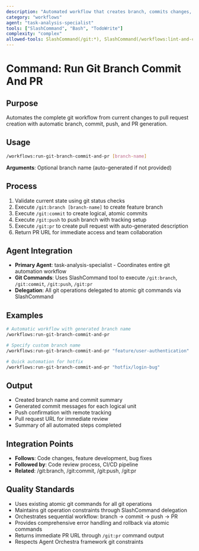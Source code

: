 ```yaml
---
description: "Automated workflow that creates branch, commits changes, pushes, and creates PR with URL"
category: "workflows"
agent: "task-analysis-specialist"
tools: ["SlashCommand", "Bash", "TodoWrite"]
complexity: "complex"
allowed-tools: SlashCommand(/git:*), SlashCommand(/workflows:lint-and-correct-all), Bash, TodoWrite
---
```


# Command: Run Git Branch Commit And PR

## Purpose

Automates the complete git workflow from current changes to pull request creation with automatic branch, commit, push, and PR generation.

## Usage

```bash
/workflows:run-git-branch-commit-and-pr [branch-name]
```

**Arguments**: Optional branch name (auto-generated if not provided)

## Process

1. Validate current state using git status checks
2. Execute `/git:branch [branch-name]` to create feature branch
3. Execute `/git:commit` to create logical, atomic commits
4. Execute `/git:push` to push branch with tracking setup
5. Execute `/git:pr` to create pull request with auto-generated description
6. Return PR URL for immediate access and team collaboration

## Agent Integration

- **Primary Agent**: task-analysis-specialist - Coordinates entire git automation workflow
- **Git Commands**: Uses SlashCommand tool to execute `/git:branch`, `/git:commit`, `/git:push`, `/git:pr`
- **Delegation**: All git operations delegated to atomic git commands via SlashCommand

## Examples

```bash
# Automatic workflow with generated branch name
/workflows:run-git-branch-commit-and-pr

# Specify custom branch name
/workflows:run-git-branch-commit-and-pr "feature/user-authentication"

# Quick automation for hotfix
/workflows:run-git-branch-commit-and-pr "hotfix/login-bug"
```

## Output

- Created branch name and commit summary
- Generated commit messages for each logical unit
- Push confirmation with remote tracking
- Pull request URL for immediate review
- Summary of all automated steps completed

## Integration Points

- **Follows**: Code changes, feature development, bug fixes
- **Followed by**: Code review process, CI/CD pipeline
- **Related**: /git:branch, /git:commit, /git:push, /git:pr

## Quality Standards

- Uses existing atomic git commands for all git operations
- Maintains git operation constraints through SlashCommand delegation
- Orchestrates sequential workflow: branch → commit → push → PR
- Provides comprehensive error handling and rollback via atomic commands
- Returns immediate PR URL through `/git:pr` command output
- Respects Agent Orchestra framework git constraints
